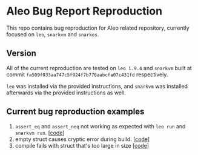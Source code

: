 # Aleo Bug Report Reproduction

This repo contains bug reproduction for Aleo related repository, currently focused on `leo`, `snarkvm` and `snarkos`.

## Version
All of the current reproduction are tested on `leo 1.9.4` and `snarkvm` built at commit `fa509f033aa747c5f924f7b776aabcfa07c431fd` respectively.

`leo` was installed via the provided instructions, and `snarkvm` was installed afterwards via the provided instructions as well.

## Current bug reproduction examples
1. `assert_eq` and `assert_neq` not working as expected with `leo run` and `snarkvm run`. \[[code](./assert_not_working_in_run)\]
2. empty struct causes cryptic error during build. \[[code](./assert_not_working_in_run)\]
3. compile fails with struct that's too large in size \[[code](./large_struct_error_message)\]
